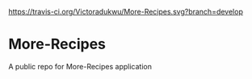 https://travis-ci.org/Victoradukwu/More-Recipes.svg?branch=develop
# More-Recipes
A public repo for More-Recipes application
